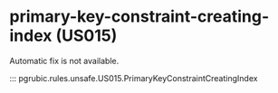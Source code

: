 # primary-key-constraint-creating-index (US015)

Automatic fix is not available.

::: pgrubic.rules.unsafe.US015.PrimaryKeyConstraintCreatingIndex
